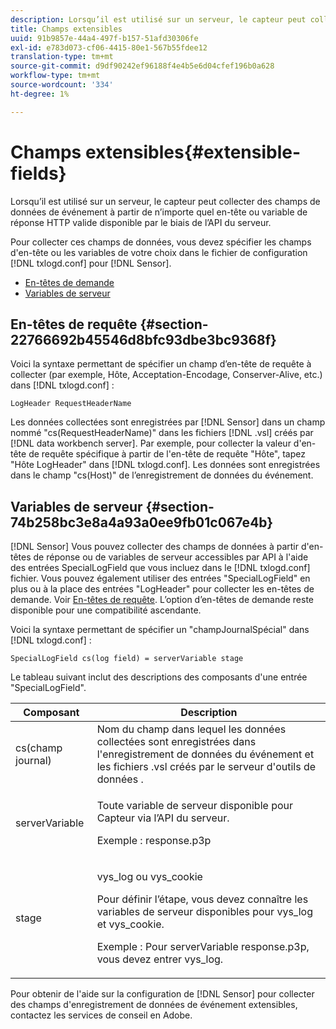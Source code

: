 ```yaml
---
description: Lorsqu’il est utilisé sur un serveur, le capteur peut collecter des champs de données de événement à partir de n’importe quel en-tête ou variable de réponse HTTP valide disponible par le biais de l’API du serveur.
title: Champs extensibles
uuid: 91b9857e-44a4-497f-b157-51afd30306fe
exl-id: e783d073-cf06-4415-80e1-567b55fdee12
translation-type: tm+mt
source-git-commit: d9df90242ef96188f4e4b5e6d04cfef196b0a628
workflow-type: tm+mt
source-wordcount: '334'
ht-degree: 1%

---
```


# Champs extensibles{#extensible-fields}

Lorsqu’il est utilisé sur un serveur, le capteur peut collecter des champs de données de événement à partir de n’importe quel en-tête ou variable de réponse HTTP valide disponible par le biais de l’API du serveur.

Pour collecter ces champs de données, vous devez spécifier les champs d&#39;en-tête ou les variables de votre choix dans le fichier de configuration [!DNL txlogd.conf] pour [!DNL Sensor].

* [En-têtes de demande](../../../home/c-snsr-ovrvw/c-evnt-data-rcd-flds/c-ex-flds.md#section-22766692b45546d8bfc93dbe3bc9368f)
* [Variables de serveur](../../../home/c-snsr-ovrvw/c-evnt-data-rcd-flds/c-ex-flds.md#section-74b258bc3e8a4a93a0ee9fb01c067e4b)

## En-têtes de requête {#section-22766692b45546d8bfc93dbe3bc9368f}

Voici la syntaxe permettant de spécifier un champ d’en-tête de requête à collecter (par exemple, Hôte, Acceptation-Encodage, Conserver-Alive, etc.) dans [!DNL txlogd.conf] :

```
LogHeader RequestHeaderName
```

Les données collectées sont enregistrées par [!DNL Sensor] dans un champ nommé &quot;cs(RequestHeaderName)&quot; dans les fichiers [!DNL .vsl] créés par [!DNL data workbench server]. Par exemple, pour collecter la valeur d&#39;en-tête de requête spécifique à partir de l&#39;en-tête de requête &quot;Hôte&quot;, tapez &quot;Hôte LogHeader&quot; dans [!DNL txlogd.conf]. Les données sont enregistrées dans le champ &quot;cs(Host)&quot; de l’enregistrement de données du événement.

## Variables de serveur {#section-74b258bc3e8a4a93a0ee9fb01c067e4b}

[!DNL Sensor] Vous pouvez collecter des champs de données à partir d&#39;en-têtes de réponse ou de variables de serveur accessibles par API à l&#39;aide des entrées SpecialLogField que vous incluez dans le  [!DNL txlogd.conf] fichier. Vous pouvez également utiliser des entrées &quot;SpecialLogField&quot; en plus ou à la place des entrées &quot;LogHeader&quot; pour collecter les en-têtes de demande. Voir [En-têtes de requête](../../../home/c-snsr-ovrvw/c-evnt-data-rcd-flds/c-ex-flds.md#section-22766692b45546d8bfc93dbe3bc9368f). L’option d’en-têtes de demande reste disponible pour une compatibilité ascendante.

Voici la syntaxe permettant de spécifier un &quot;champJournalSpécial&quot; dans [!DNL txlogd.conf] :

```
SpecialLogField cs(log field) = serverVariable stage
```

Le tableau suivant inclut des descriptions des composants d&#39;une entrée &quot;SpecialLogField&quot;.

<table id="table_053D5F34D56E4B15A85CA3B4FAD6E1B1"> 
 <thead> 
  <tr> 
   <th colname="col1" class="entry"> Composant </th> 
   <th colname="col2" class="entry"> Description </th> 
  </tr> 
 </thead>
 <tbody> 
  <tr> 
   <td colname="col1"> cs(champ journal) </td> 
   <td colname="col2"> Nom du champ dans lequel les données collectées sont enregistrées dans l'enregistrement de données du événement et les fichiers <span class="filepath"> .vsl </span> créés par le serveur d'outils de données <span class="keyword"> </span>. </td> 
  </tr> 
  <tr> 
   <td colname="col1"> serverVariable </td> 
   <td colname="col2"> <p>Toute variable de serveur disponible pour <span class="wintitle"> Capteur </span> via l’API du serveur. </p> <p>Exemple : response.p3p </p> </td> 
  </tr> 
  <tr> 
   <td colname="col1"> stage </td> 
   <td colname="col2"> <p>vys_log ou vys_cookie </p> <p>Pour définir l’étape, vous devez connaître les variables de serveur disponibles pour vys_log et vys_cookie. </p> <p>Exemple : Pour serverVariable response.p3p, vous devez entrer vys_log. </p> </td> 
  </tr> 
 </tbody> 
</table>

Pour obtenir de l&#39;aide sur la configuration de [!DNL Sensor] pour collecter des champs d&#39;enregistrement de données de événement extensibles, contactez les services de conseil en Adobe.
